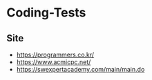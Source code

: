 # Coding-Tests

## Site 
- https://programmers.co.kr/
- https://www.acmicpc.net/
- https://swexpertacademy.com/main/main.do

